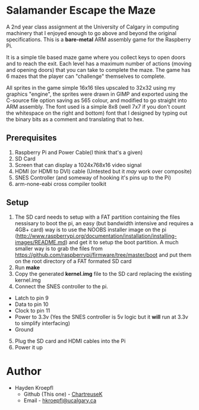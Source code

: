 # Salamander Escape the Maze

A 2nd year class assignment at the University of Calgary in computing machinery that I enjoyed enough to go above and beyond the original specifications. This is a **bare-metal** ARM assembly game for the Raspberry Pi. 

It is a simple tile based maze game where you collect keys to open doors and to reach the exit. Each level has a maximum number of actions (moving and opening doors) that you can take to complete the maze. The game has 6 mazes that the player can "challenge" themselves to complete.

All sprites in the game simple 16x16 tiles upscaled to 32x32 using my graphics "engine", the sprites were drawn in GIMP and exported using the C-source file option saving as 565 colour, and modified to go straight into ARM assembly. The font used is a simple 8x8 (well 7x7 if you don't count the whitespace on the right and bottom) font that I designed by typing out the binary bits as a comment and translating that to hex.

## Prerequisites 

1. Raspberry Pi and Power Cable(I think that's a given)
2. SD Card 
3. Screen that can display a 1024x768x16 video signal
4. HDMI (or HDMI to DVI) cable (Untested but it *may* work over composite)
5. SNES Controller (and someway of hooking it's pins up to the Pi)
6. arm-none-eabi cross compiler toolkit

## Setup

1. The SD card needs to setup with a FAT partition containing the files nessisary to boot the pi, an easy (but bandwidth intensive and requires a 4GB+ card) way is to use the NOOBS installer image on the pi (http://www.raspberrypi.org/documentation/installation/installing-images/README.md) and get it to setup the boot partition. A much smaller way is to grab the files from https://github.com/raspberrypi/firmware/tree/master/boot and put them on the root directory of a FAT formated SD card
2. Run **make**
3. Copy the generated **kernel.img** file to the SD card replacing the existing kernel.img
4. Connect the SNES controller to the pi.
* Latch to pin 9
* Data to pin 10
* Clock to pin 11
* Power to 3.3v (Yes the SNES controller is 5v logic but it **will** run at 3.3v to simplify interfacing)
* Ground
5. Plug the SD card and HDMI cables into the Pi
6. Power it up




# Author

* Hayden Kroepfl
  * Github (This one) -  [ChartreuseK](https://github.com/ChartreuseK)
  * Email - hkroepfl@ucalgary.ca


